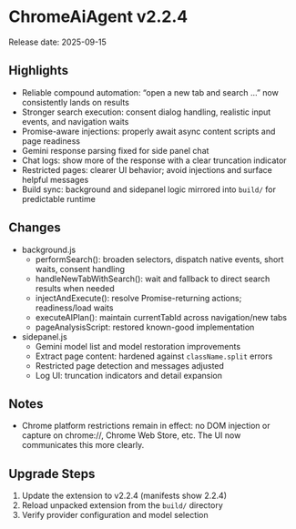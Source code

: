 # ChromeAiAgent v2.2.4

Release date: 2025-09-15

## Highlights
- Reliable compound automation: “open a new tab and search …” now consistently lands on results
- Stronger search execution: consent dialog handling, realistic input events, and navigation waits
- Promise-aware injections: properly await async content scripts and page readiness
- Gemini response parsing fixed for side panel chat
- Chat logs: show more of the response with a clear truncation indicator
- Restricted pages: clearer UI behavior; avoid injections and surface helpful messages
- Build sync: background and sidepanel logic mirrored into `build/` for predictable runtime

## Changes
- background.js
  - performSearch(): broaden selectors, dispatch native events, short waits, consent handling
  - handleNewTabWithSearch(): wait and fallback to direct search results when needed
  - injectAndExecute(): resolve Promise-returning actions; readiness/load waits
  - executeAIPlan(): maintain currentTabId across navigation/new tabs
  - pageAnalysisScript: restored known-good implementation
- sidepanel.js
  - Gemini model list and model restoration improvements
  - Extract page content: hardened against `className.split` errors
  - Restricted page detection and messages adjusted
  - Log UI: truncation indicators and detail expansion

## Notes
- Chrome platform restrictions remain in effect: no DOM injection or capture on chrome://, Chrome Web Store, etc. The UI now communicates this more clearly.

## Upgrade Steps
1. Update the extension to v2.2.4 (manifests show 2.2.4)
2. Reload unpacked extension from the `build/` directory
3. Verify provider configuration and model selection
